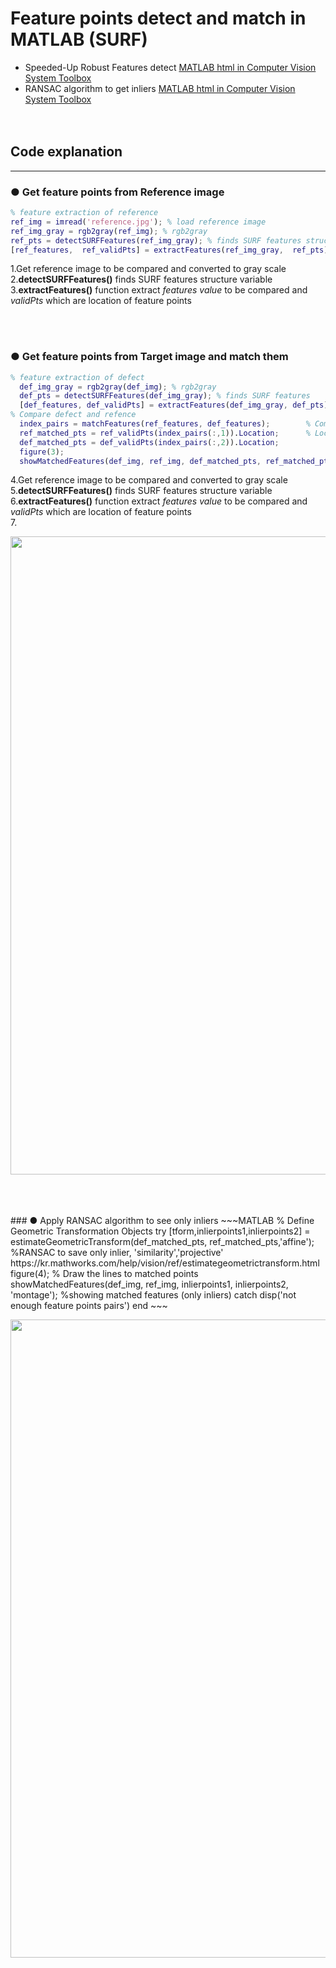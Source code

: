 # Feature points detect and match in MATLAB (SURF)
+ Speeded-Up Robust Features detect [MATLAB html in Computer Vision System Toolbox](https://kr.mathworks.com/help/vision/ref/detectsurffeatures.html)
+ RANSAC algorithm to get inliers [MATLAB html in Computer Vision System Toolbox](https://kr.mathworks.com/help/vision/ref/estimategeometrictransform.html)
<br><br><br>

## Code explanation 
***
### ● Get feature points from Reference image
  ~~~MATLAB
  % feature extraction of reference
  ref_img = imread('reference.jpg'); % load reference image
  ref_img_gray = rgb2gray(ref_img); % rgb2gray
  ref_pts = detectSURFFeatures(ref_img_gray); % finds SURF features structure variable (Location)
  [ref_features,  ref_validPts] = extractFeatures(ref_img_gray,  ref_pts);  % (ref_features will be used to compare)
  ~~~
  1.Get reference image to be compared and converted to gray scale <br>
  2.**detectSURFFeatures()** finds SURF features structure variable <br>
  3.**extractFeatures()** function extract _features value_ to be compared and _validPts_ which are location of feature points <br>

<br><br>
### ● Get feature points from Target image and match them
  ~~~MATLAB
  % feature extraction of defect
    def_img_gray = rgb2gray(def_img); % rgb2gray
    def_pts = detectSURFFeatures(def_img_gray); % finds SURF features
    [def_features, def_validPts] = extractFeatures(def_img_gray, def_pts); %same with reference
  % Compare defect and refence
    index_pairs = matchFeatures(ref_features, def_features);        % Compare and save matched pairs
    ref_matched_pts = ref_validPts(index_pairs(:,1)).Location;      % Location
    def_matched_pts = def_validPts(index_pairs(:,2)).Location;
    figure(3);
    showMatchedFeatures(def_img, ref_img, def_matched_pts, ref_matched_pts, 'montage'); % showing matched features
  ~~~
  4.Get reference image to be compared and converted to gray scale <br>
  5.**detectSURFFeatures()** finds SURF features structure variable <br>
  6.**extractFeatures()** function extract _features value_ to be compared and _validPts_ which are location of feature points <br>
  7.
<p align="center">
<img src="https://github.com/engcang/image-files/blob/master/opencv/SURF.gif" width="1021" hspace="0"/>
</p>
<br>
<br><br>
### ● Apply RANSAC algorithm to see only inliers
  ~~~MATLAB
  % Define Geometric Transformation Objects
  try
    [tform,inlierpoints1,inlierpoints2] = estimateGeometricTransform(def_matched_pts, ref_matched_pts,'affine'); %RANSAC to save only inlier, 'similarity','projective' https://kr.mathworks.com/help/vision/ref/estimategeometrictransform.html
    figure(4); % Draw the lines to matched points
    showMatchedFeatures(def_img, ref_img, inlierpoints1, inlierpoints2, 'montage');    %showing matched features (only inliers)
  catch
        disp('not enough feature points pairs')
  end
  ~~~

<p align="center">
<img src="https://github.com/engcang/image-files/blob/master/opencv/SURF_RANSAC.gif" width="1021" hspace="0"/>
</p>
<br>
